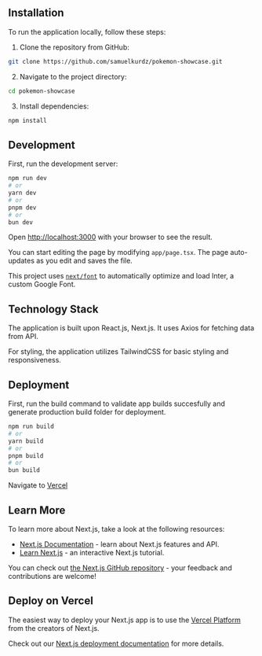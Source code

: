 ## Installation

To run the application locally, follow these steps:

1. Clone the repository from GitHub:

```bash
git clone https://github.com/samuelkurdz/pokemon-showcase.git
```

2. Navigate to the project directory:

```bash
cd pokemon-showcase
```

3. Install dependencies:

```bash
npm install
```

## Development

First, run the development server:

```bash
npm run dev
# or
yarn dev
# or
pnpm dev
# or
bun dev
```

Open [http://localhost:3000](http://localhost:3000) with your browser to see the result.

You can start editing the page by modifying `app/page.tsx`. The page auto-updates as you edit and saves the file.

This project uses [`next/font`](https://nextjs.org/docs/basic-features/font-optimization) to automatically optimize and load Inter, a custom Google Font.

## Technology Stack

The application is built upon React.js, Next.js.
It uses Axios for fetching data from API.

For styling, the application utilizes TailwindCSS for basic styling and responsiveness.

## Deployment

First, run the build command to validate app builds succesfully and generate production build folder for deployment.

```bash
npm run build
# or
yarn build
# or
pnpm build
# or
bun build
```

Navigate to [Vercel](https://vercel.com)

## Learn More

To learn more about Next.js, take a look at the following resources:

- [Next.js Documentation](https://nextjs.org/docs) - learn about Next.js features and API.
- [Learn Next.js](https://nextjs.org/learn) - an interactive Next.js tutorial.

You can check out [the Next.js GitHub repository](https://github.com/vercel/next.js/) - your feedback and contributions are welcome!

## Deploy on Vercel

The easiest way to deploy your Next.js app is to use the [Vercel Platform](https://vercel.com/new?utm_medium=default-template&filter=next.js&utm_source=create-next-app&utm_campaign=create-next-app-readme) from the creators of Next.js.

Check out our [Next.js deployment documentation](https://nextjs.org/docs/deployment) for more details.
